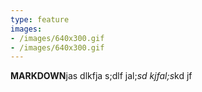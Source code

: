 ```yaml
---
type: feature
images:
- /images/640x300.gif
- /images/640x300.gif
---
```


**MARKDOWN**jas dlkfja s;dlf jal;*sd kjfal;s*kd jf